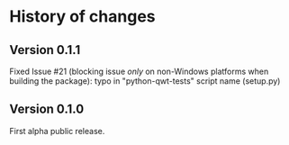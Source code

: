# History of changes

## Version 0.1.1

Fixed Issue #21 (blocking issue *only* on non-Windows platforms when building 
the package): typo in "python-qwt-tests" script name (setup.py)

## Version 0.1.0

First alpha public release.
